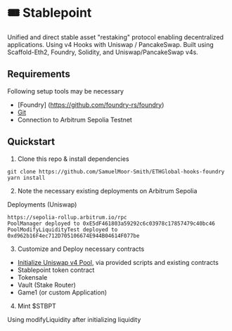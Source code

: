 # 🎟️ Stablepoint

Unified and direct stable asset "restaking" protocol enabling decentralized applications. Using v4 Hooks with Uniswap / PancakeSwap. Built using Scaffold-Eth2, Foundry, Solidity, and Uniswap/PancakeSwap v4s.

## Requirements

Following setup tools may be necessary 
- [Foundry] (https://github.com/foundry-rs/foundry)
- [Git](https://git-scm.com/downloads)
- Connection to Arbitrum Sepolia Testnet


## Quickstart

1. Clone this repo & install dependencies

```
git clone https://github.com/SamuelMoor-Smith/ETHGlobal-hooks-foundry
yarn install
```

2. Note the necessary existing deployments on Arbitrum Sepolia

Deployments (Uniswap) 
```
https://sepolia-rollup.arbitrum.io/rpc
PoolManager deployed to 0xE5dF461803a59292c6c03978c17857479c40bc46
PoolModifyLiquidityTest deployed to 0xd962b16F4ec712D705106674E944B04614F077be
```

3. Customize and Deploy necessary contracts

- [Initialize Uniswap v4 Pool](https://www.v4-by-example.org/), via provided scripts and existing contracts
- Stablepoint token contract
- Tokensale
- Vault (Stake Router)
- Game1 (or custom Application)

4. Mint $STBPT

Using modifyLiquidity after initializing liquidity


  

